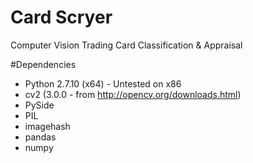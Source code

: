 # Card Scryer
Computer Vision Trading Card Classification &amp; Appraisal


#Dependencies
- Python 2.7.10 (x64) - Untested on x86
- cv2 (3.0.0 - from http://opencv.org/downloads.html)
- PySide
- PIL
- imagehash
- pandas
- numpy

